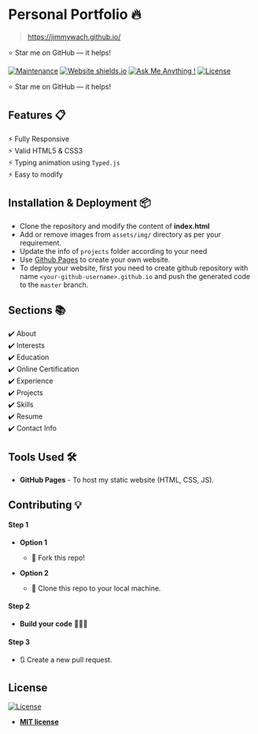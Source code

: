 # Personal Portfolio 🔥
> https://jimmywach.github.io/

:star: Star me on GitHub — it helps!

[![Maintenance](https://img.shields.io/badge/maintained-yes-green.svg)](https://github.com/jimmywach/jimmyeach.github.io/commits/master)
[![Website shields.io](https://img.shields.io/badge/website-up-yellow)](http://jimmywach.github.io/)
[![Ask Me Anything !](https://img.shields.io/badge/ask%20me-linkedin-1abc9c.svg)](https://www.linkedin.com/in/james-macharia-117306201/)
[![License](http://img.shields.io/:license-mit-blue.svg?style=flat-square)](http://badges.mit-license.org)












  


:star: Star me on GitHub — it helps!

## Features 📋
⚡️ Fully Responsive\
⚡️ Valid HTML5 & CSS3\
⚡️ Typing animation using `Typed.js`\
⚡️ Easy to modify

## Installation & Deployment 📦
- Clone the repository and modify the content of <b>index.html</b> 
- Add or remove images from `assets/img/` directory as per your requirement.
- Update the info of `projects` folder according to your need
- Use [Github Pages](https://create-react-app.dev/docs/deployment/#github-pages) to create your own website.
- To deploy your website, first you need to create github repository with name `<your-github-username>.github.io` and push the generated code to the `master` branch.

## Sections 📚
✔️ About\
✔️ Interests\
✔️ Education\
✔️ Online Certification\
✔️ Experience\
✔️ Projects \
✔️ Skills \
✔️ Resume\
✔️ Contact Info



## Tools Used 🛠️
* <b>GitHub Pages</b> - To host my static website (HTML, CSS, JS).

## Contributing 💡
#### Step 1

- **Option 1**
    - 🍴 Fork this repo!

- **Option 2**
    - 👯 Clone this repo to your local machine.


#### Step 2

- **Build your code** 🔨🔨🔨

#### Step 3

- 🔃 Create a new pull request.

## License
[![License](http://img.shields.io/:license-mit-blue.svg?style=flat-square)](http://badges.mit-license.org)

- **[MIT license](http://opensource.org/licenses/mit-license.php)**
